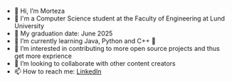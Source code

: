 - 👋 Hi, I’m Morteza
- 💁 I'm a Computer Science student at the Faculty of Engineering at Lund University 
- 🍻 My graduation date: June 2025
- 🌱 I’m currently learning Java, Python and C++ 🙂
- 👀 I’m interested in contributing to more open source projects and thus get more exprience
- 💞️ I’m looking to collaborate with other content creators 
- 📫 How to reach me: [LinkedIn](https://www.linkedin.com/in/morteza-rezaei-899b47220/)

<!---
Pocoya/Pocoya is a ✨ special ✨ repository because its `README.md` (this file) appears on your GitHub profile.
You can click the Preview link to take a look at your changes.
--->
